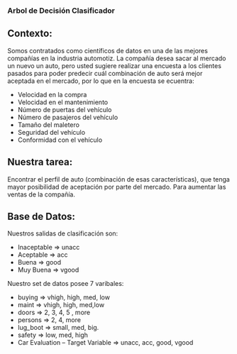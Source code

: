 

### Arbol de Decisión Clasificador
## Contexto:
Somos contratados como científicos de datos en una de las mejores compañías en la industria automotiz. La compañía desea sacar al mercado un nuevo un auto, pero usted sugiere realizar una encuesta a los clientes pasados para poder predecir cuál combinación de auto será mejor aceptada en el mercado, por lo que en la encuesta se ecuentra:

* Velocidad en la compra
* Velocidad en el mantenimiento
* Número de puertas del vehículo
* Número de pasajeros del vehículo
* Tamaño del maletero
* Seguridad del vehículo
* Conformidad con el vehículo 


## Nuestra tarea:
Encontrar el perfil de auto (combinación de esas características), que tenga mayor posibilidad de aceptación por parte del mercado. Para aumentar las ventas de la compañía. 


## Base de Datos:

Nuestros salidas de clasificación son: 
* Inaceptable => unacc
* Aceptable => acc 
* Buena => good
* Muy Buena => vgood

 Nuestro set de datos posee 7 varibales:
* buying	=> vhigh, high, med, low
*	maint	=> vhigh, high, med,low
*	doors	=> 2, 3, 4, 5 , more
*	persons	=> 2, 4, more
*	lug_boot	=> small, med, big.
*	safety	=> low, med, high
*	Car Evaluation –  Target Variable	=> unacc, acc, good, vgood
